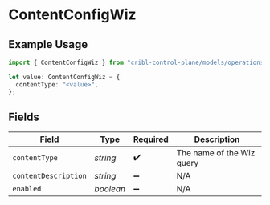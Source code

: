 # ContentConfigWiz

## Example Usage

```typescript
import { ContentConfigWiz } from "cribl-control-plane/models/operations";

let value: ContentConfigWiz = {
  contentType: "<value>",
};
```

## Fields

| Field                     | Type                      | Required                  | Description               |
| ------------------------- | ------------------------- | ------------------------- | ------------------------- |
| `contentType`             | *string*                  | :heavy_check_mark:        | The name of the Wiz query |
| `contentDescription`      | *string*                  | :heavy_minus_sign:        | N/A                       |
| `enabled`                 | *boolean*                 | :heavy_minus_sign:        | N/A                       |